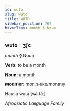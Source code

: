 ```yaml
---
id: wuto
slug: wuto
title: WUTO
sidebar_position: 767
hoverText: month § Noun
---
```


### wuto&emsp;<span kind="abugida">ʒʃc</span>

*month* **§** Noun

**Verb**: to be a month

**Noun**: a month

**Modifier**: month-like/monthly

Hausa wata [wə́.tàː]

*Afroasiatic Language Family*